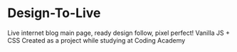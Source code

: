 # Design-To-Live
Live internet blog main page, ready design follow, pixel perfect!
Vanilla JS + CSS
Created as a project while studying at Coding Academy 


